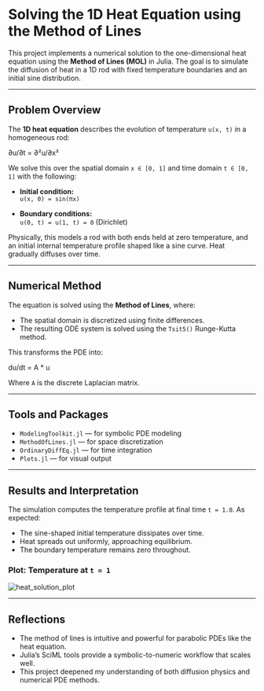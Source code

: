 # Solving the 1D Heat Equation using the Method of Lines

This project implements a numerical solution to the one-dimensional heat equation using the **Method of Lines (MOL)** in Julia. The goal is to simulate the diffusion of heat in a 1D rod with fixed temperature boundaries and an initial sine distribution.

---

## Problem Overview

The **1D heat equation** describes the evolution of temperature `u(x, t)` in a homogeneous rod:

∂u/∂t = ∂²u/∂x²

We solve this over the spatial domain `x ∈ [0, 1]` and time domain `t ∈ [0, 1]` with the following:

- **Initial condition:**  
  `u(x, 0) = sin(πx)`

- **Boundary conditions:**  
  `u(0, t) = u(1, t) = 0`  (Dirichlet)

Physically, this models a rod with both ends held at zero temperature, and an initial internal temperature profile shaped like a sine curve. Heat gradually diffuses over time.

---

## Numerical Method

The equation is solved using the **Method of Lines**, where:

- The spatial domain is discretized using finite differences.
- The resulting ODE system is solved using the `Tsit5()` Runge-Kutta method.

This transforms the PDE into:

du/dt = A * u

Where `A` is the discrete Laplacian matrix.

---

## Tools and Packages

- `ModelingToolkit.jl` — for symbolic PDE modeling
- `MethodOfLines.jl` — for space discretization
- `OrdinaryDiffEq.jl` — for time integration
- `Plots.jl` — for visual output

---

## Results and Interpretation

The simulation computes the temperature profile at final time `t = 1.0`. As expected:

- The sine-shaped initial temperature dissipates over time.
- Heat spreads out uniformly, approaching equilibrium.
- The boundary temperature remains zero throughout.

### Plot: Temperature at `t = 1`

![heat_solution_plot](heat_solution_plot.png)

---

## Reflections

- The method of lines is intuitive and powerful for parabolic PDEs like the heat equation.
- Julia’s SciML tools provide a symbolic-to-numeric workflow that scales well.
- This project deepened my understanding of both diffusion physics and numerical PDE methods.

